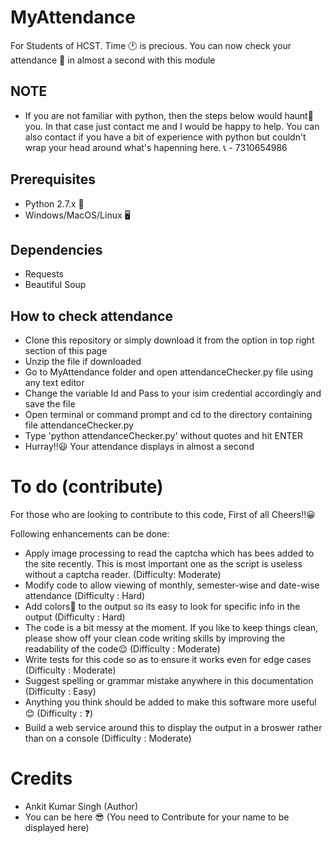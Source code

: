 # MyAttendance
For Students of HCST. Time 🕐 is precious. You can now check your attendance 💯 in almost a second with this module

## NOTE
- If you are not familiar with python, then the steps below would haunt👻 you. In that case just contact me and I would
be happy to help. You can also contact if you have a bit of experience with python but couldn't wrap your head around what's hapenning here.
📞 - 7310654986

## Prerequisites
- Python 2.7.x 🐍
- Windows/MacOS/Linux 🖥

## Dependencies
- Requests
- Beautiful Soup

## How to check attendance
- Clone this repository or simply download it from the option in top right section of this page
- Unzip the file if downloaded
- Go to MyAttendance folder and open attendanceChecker.py file using any text editor
- Change the variable Id and Pass to your isim credential accordingly and save the file
- Open terminal or command prompt and cd to the directory containing file attendanceChecker.py
- Type 'python attendanceChecker.py' without quotes and hit ENTER
- Hurray!!😃 Your attendance displays in almost a second

# To do (contribute)
For those who are looking to contribute to this code, First of all Cheers!!😀

Following enhancements can be done:
- Apply image processing to read the captcha which has bees added to the site recently. This is most important one as the script is useless without a captcha reader. (Difficulty: Moderate)
- Modify code to allow viewing of monthly, semester-wise and date-wise attendance (Difficulty : Hard)
- Add colors🌈 to the output so its easy to look for specific info in the output (Difficulty : Hard)
- The code is a bit messy at the moment. If you like to keep things clean, please show off your clean code writing skills by 
improving the readability of the code😌 (Difficulty : Moderate)
- Write tests for this code so as to ensure it works even for edge cases (Difficulty : Moderate)
- Suggest spelling or grammar mistake anywhere in this documentation (Difficulty : Easy)
- Anything you think should be added to make this software more useful😊 (Difficulty : ❓)
- Build a web service around this to display the output in a broswer rather than on a console (Difficulty : Moderate)

# Credits
- Ankit Kumar Singh (Author)
- You can be here 😎 (You need to Contribute for your name to be displayed here)
